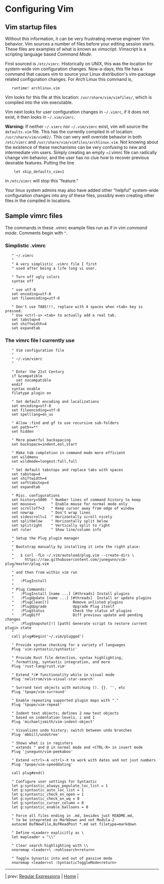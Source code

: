 # Configuring Vim

## Vim startup files

Without this information, it can be very frustrating
reverse engineer Vim behavior.  Vim sources a number
of files before your editing session starts.  These files
are examples of what is known as vimscript.  Vimscript
is a scripting language based *Command Mode*.

First sourced is `/etc/vimrc`.  Historically on UNIX, this
was the location for system-wide vim configuration changes.
Now-a-days, this file has a command that causes vim to source
your Linux distribution's vim-package related configuration
changes.  For Arch Linux this command is,

```
   runtime! archlinux.vim
```

Vim looks for this file at this location: `/usr/share/vim/vimfiles/`,
which is compiled into the vim executable.

Vim next looks for user configuration changes in `~/.vimrc`,
if it does not exist, it then looks in `~/.vim/vimrc`.

**Warning:** If neither `~/.vimrc` nor `~/.vim/vimrc` exist,
vim will source the `defaults.vim` file.  This has the
currently compiled in of location: `/usr/share/vim/vim82/`.
This can very well override behavior in
both `/etc/vimrc` and `/usr/share/vim/vimfiles/archlinux.vim`.
Not knowing about the existence of these mechanisms can be
very confusing to new and intermediate vim users.  Simply
creating an empty ~/.vimrc file can radically change
vim behavior, and the user has no clue how to recover
previous desirable features.  Putting the line

```
    let skip_defaults_vim=1
```

in `/etc/vimrc` will stop this "feature."

Your linux system admins may also have added other "helpful"
system-wide configuration changes into any of these files,
possibly even creating other files in the compiled in
locations.

## Sample vimrc files

The commands in these .vimrc example files run
as if in vim *command mode*.  Comments begin with `"`.

### Simplistic .vimrc

```
   " ~/.vimrc
   "
   " A very simplistic .vimrc file I first
   " used after being a life long vi user.

   " Turn off ugly colors
   syntax off

   " use utf-8
   set encoding=utf-8
   set fileencoding=utf-8

   " Don't use TABS!!!, replace with 4 spaces when <tab> key is pressed.
   " Use <ctrl-v> <tab> to actually add a real tab.
   set tabstop=4
   set shiftwidth=4
   set expandtab
```

### The vimrc file I currently use

```
   " Vim configuration file
   "
   " ~/.vim/vimrc
   "

   " Enter the 21st Century
   if &compatible
     set nocompatible
   endif
   syntax enable
   filetype plugin on

   " Set default encoding and localizations
   set encoding=utf-8
   set fileencoding=utf-8
   set spelllang=en_us

   " Allow :find and gf to use recursive sub-folders
   set path+=**
   set hidden

   " More powerful backspacing
   set backspace=indent,eol,start

   " Make tab completion in command mode more efficient
   set wildmenu
   set wildmode=longest:full,full

   " Set default tabstops and replace tabs with spaces
   set tabstop=4
   set shiftwidth=4
   set softtabstop=4
   set expandtab

   " Misc. configurations
   set history=5000  " Number lines of command history to keep
   set mouse=n       " Enable mouse for normal mode only
   set scrolloff=3   " Keep cursor away from edge of window
   set nowrap        " Don't wrap lines
   set sidescroll=1  " Horizontally scroll nicely
   set splitbelow    " Horizontally split below
   set splitright    " Vertically split to right
   set ruler         " Show line/column info

   " Setup the Plug plugin manager
   "
   " Bootstrap manually by installing it into the right place:
   "
   "   $ curl -fLo ~/.vim/autoload/plug.vim --create-dirs \
   "     https://raw.githubusercontent.com/junegunn/vim-plug/master/plug.vim
   "
   " and then from within vim run
   "
   "   :PlugInstall
   "
   " Plug Commands:
   "   :PlugInstall [name ...] [#threads] Install plugins
   "   :PlugUpdate [name ...] [#threads]  Install or update plugins
   "   :PlugClean[!]           Remove unlisted plugins
   "   :PlugUpgrade            Upgrade Plug itself
   "   :PlugStatus             Check the status of plugins
   "   :PlugDiff               Diff previous update and pending changes
   "   :PlugSnapshot[!] [path] Generate script to restore current plugin state
   "
   call plug#begin('~/.vim/plugged')

   " Provide syntax checking for a variety of languages
   Plug 'vim-syntastic/syntastic'

   " Provide Rust file detection, syntax highlighting,
   " formatting, syntastic integration, and more
   Plug 'rust-lang/rust.vim'

   " Extend */# functionality while in visual mode
   Plug 'nelstrom/vim-visual-star-search'

   " Surrond text objects with matching (). {}. '', etc
   Plug 'tpope/vim-surround'

   " Enable repeating supported plugin maps with "."
   Plug 'tpope/vim-repeat'

   " Indent text objects; defines 2 new text objects
   " based on indentation levels, i and I
   Plug 'michaeljsmith/vim-indent-object'

   " Visualizes undo history; switch between undo branches
   Plug 'mbbill/undotree'

   " Shows what is in registers
   " extends " and @ in normal mode and <CTRL-R> in insert mode
   Plug 'junegunn/vim-peekaboo'

   " Extend <ctrl>-A <ctrl>-X to work with dates and not just numbers
   Plug 'tpope/vim-speeddating'

   call plug#end()

   " Configure user settings for Syntastic
   let g:syntastic_always_populate_loc_list = 1
   let g:syntastic_auto_loc_list = 1
   let g:syntastic_check_on_open = 1
   let g:syntastic_check_on_wq = 0
   let g:syntastic_cursor_column = 0
   let g:syntastic_enable_balloons = 0

   " Force all files ending in .md, besides just README.md,
   " to be intepreted as MarkDown and not Modula-2
   autocmd BufNewFile,BufReadPost *.md set filetype=markdown

   " Define <Leader> explicitly as \
   let mapleader = "\\"

   " Clear search highlighting with \\
   nnoremap <leader>\ :nohlsearch<return>

   " Toggle Synastic into and out of passive mode
   nnoremap <leader>st :SyntasticToggleMode<return>
```

---

| prev: [Regular Expressions][1] | [Home][2] |

[1]: regExp.md
[2]: README.md
